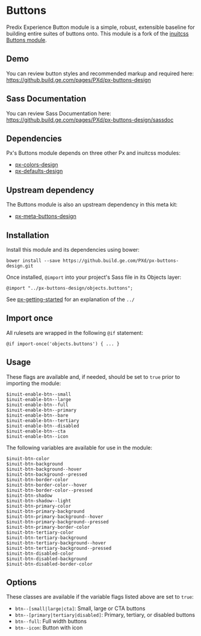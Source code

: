 # Buttons

Predix Experience Button module is a simple, robust, extensible baseline for building entire suites of buttons onto. This module is a fork of the [inuitcss Buttons module](https://github.com/inuitcss/objects.buttons).

## Demo

You can review button styles and recommended markup and required here: https://github.build.ge.com/pages/PXd/px-buttons-design

## Sass Documentation

You can review Sass Documentation here: https://github.build.ge.com/pages/PXd/px-buttons-design/sassdoc

## Dependencies

Px's Buttons module depends on three other Px and inuitcss modules:

* [px-colors-design](https://github.build.ge.com/PXd/px-colors-design)
* [px-defaults-design](https://github.build.ge.com/PXd/px-defaults-design)

## Upstream dependency

The Buttons module is also an upstream dependency in this meta kit:

* [px-meta-buttons-design](https://github.build.ge.com/PXd/px-meta-buttons-design)

## Installation

Install this module and its dependencies using bower:

    bower install --save https://github.build.ge.com/PXd/px-buttons-design.git

Once installed, `@import` into your project's Sass file in its Objects layer:

    @import "../px-buttons-design/objects.buttons";

See [px-getting-started](https://github.build.ge.com/PXd/px-getting-started#a-note-about-relative-import-paths) for an explanation of the `../`

## Import once

All rulesets are wrapped in the following `@if` statement:

    @if import-once('objects.buttons') { ... }

## Usage

These flags are available and, if needed, should be set to `true` prior to importing the module:

    $inuit-enable-btn--small
    $inuit-enable-btn--large
    $inuit-enable-btn--full
    $inuit-enable-btn--primary
    $inuit-enable-btn--bare
    $inuit-enable-btn--tertiary
    $inuit-enable-btn--disabled
    $inuit-enable-btn--cta
    $inuit-enable-btn--icon

The following variables are available for use in the module:

    $inuit-btn-color
    $inuit-btn-background
    $inuit-btn-background--hover
    $inuit-btn-background--pressed
    $inuit-btn-border-color
    $inuit-btn-border-color--hover
    $inuit-btn-border-color--pressed
    $inuit-btn-shadow
    $inuit-btn-shadow--light
    $inuit-btn-primary-color
    $inuit-btn-primary-background
    $inuit-btn-primary-background--hover
    $inuit-btn-primary-background--pressed
    $inuit-btn-primary-border-color
    $inuit-btn-tertiary-color
    $inuit-btn-tertiary-background
    $inuit-btn-tertiary-background--hover
    $inuit-btn-tertiary-background--pressed
    $inuit-btn-disabled-color
    $inuit-btn-disabled-background
    $inuit-btn-disabled-border-color

## Options

These classes are available if the variable flags listed above are set to `true`:

* `btn--[small|large|cta]`: Small, large or CTA buttons
* `btn--[primary|tertiary|disabled]`: Primary, tertiary, or disabled buttons
* `btn--full`: Full width buttons
* `btn--icon`: Button with icon
